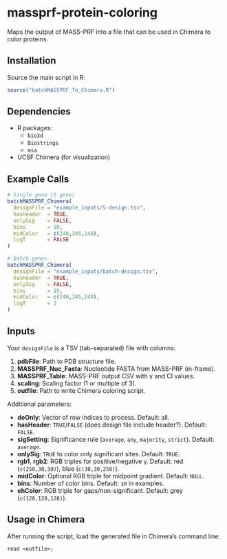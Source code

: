 # massprf-protein-coloring
Maps the output of MASS-PRF into a file that can be used in Chimera to color proteins.

## Installation
Source the main script in R:
```r
source("batchMASSPRF_To_Chimera.R")
```

## Dependencies
- R packages:
  - `bio3d`
  - `Biostrings`
  - `msa`
- UCSF Chimera (for visualization)

## Example Calls
```r
# Single gene (S gene)
batchMASSPRF_Chimera(
  designFile = "example_inputs/S-design.tsv",
  hasHeader  = TRUE,
  onlySig    = FALSE,
  bins       = 10,
  midColor   = c(240,245,240),
  logT       = FALSE
)

# Batch genes
batchMASSPRF_Chimera(
  designFile = "example_inputs/batch-design.tsv",
  hasHeader  = TRUE,
  onlySig    = FALSE,
  bins       = 15,
  midColor   = c(240,245,240),
  logT       = 2
)
```

## Inputs
Your `designFile` is a TSV (tab-separated) file with columns:

1. **pdbFile**: Path to PDB structure file.  
2. **MASSPRF_Nuc_Fasta**: Nucleotide FASTA from MASS-PRF (in-frame).  
3. **MASSPRF_Table**: MASS-PRF output CSV with γ and CI values.  
4. **scaling**: Scaling factor (1 or multiple of 3).  
5. **outfile**: Path to write Chimera coloring script.

Additional parameters:
- **doOnly**: Vector of row indices to process. Default: all.
- **hasHeader**: `TRUE`/`FALSE` (does design file include header?). Default: `FALSE`.
- **sigSetting**: Significance rule (`average`, `any`, `majority`, `strict`). Default: `average`.
- **onlySig**: `TRUE` to color only significant sites. Default: `TRUE`.
- **rgb1**, **rgb2**: RGB triples for positive/negative γ. Default: red (`c(250,30,30)`), blue (`c(30,30,250)`).
- **midColor**: Optional RGB triple for midpoint gradient. Default: `NULL`.
- **bins**: Number of color bins. Default: `10` in examples.
- **ehColor**: RGB triple for gaps/non-significant. Default: grey (`c(128,128,128)`).

## Usage in Chimera
After running the script, load the generated file in Chimera’s command line:
```
read <outfile>;
```
